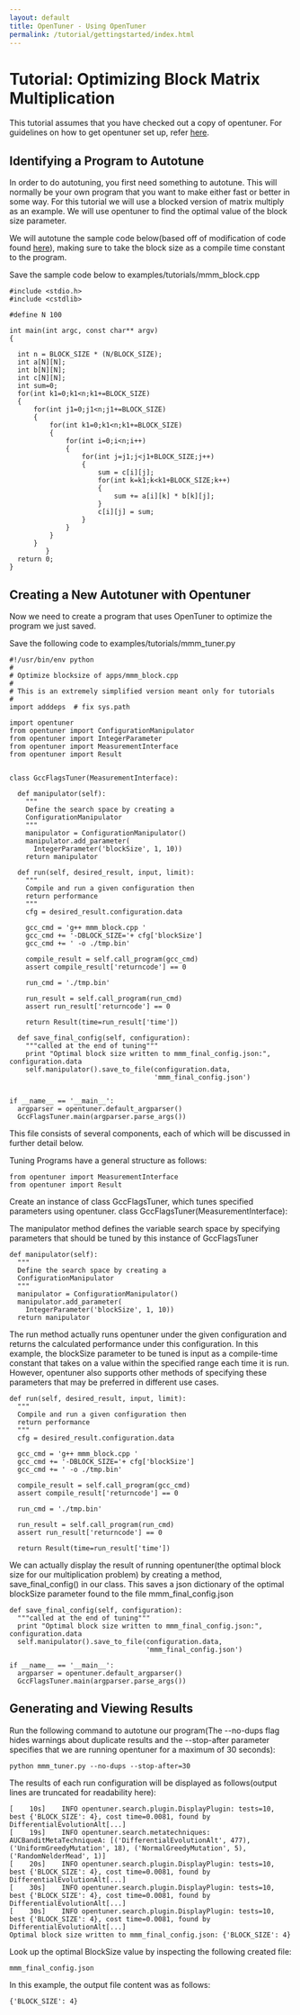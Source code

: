 ```yaml
---
layout: default
title: OpenTuner - Using OpenTuner
permalink: /tutorial/gettingstarted/index.html
---
```


Tutorial: Optimizing Block Matrix Multiplication
================================================

This tutorial assumes that you have checked out a copy of opentuner. For
guidelines on how to get opentuner set up, refer [here][setup].

[setup]: http://opentuner.org/tutorial/setup/

Identifying a Program to Autotune
---------------------------------

In order to do autotuning, you first need something to autotune. This will
normally be your own program that you want to make either fast or better in
some way.  For this tutorial we will use a blocked version of matrix multiply
as an example. We will use opentuner to find the optimal value of the block
size parameter.

We will autotune the sample code below(based off of modification of code
found [here][matrix-multiply-code]), making sure to take the block size as
a compile time constant to the program.

[matrix-multiply-code]: http://csapp.cs.cmu.edu/public/waside/waside-blocking.pdf

Save the sample code below to examples/tutorials/mmm_block.cpp

    #include <stdio.h>
    #include <cstdlib>

    #define N 100

    int main(int argc, const char** argv)
    {

      int n = BLOCK_SIZE * (N/BLOCK_SIZE);
      int a[N][N];
      int b[N][N];
      int c[N][N];
      int sum=0;
      for(int k1=0;k1<n;k1+=BLOCK_SIZE)
      {
          for(int j1=0;j1<n;j1+=BLOCK_SIZE)
          {
              for(int k1=0;k1<n;k1+=BLOCK_SIZE)
              {
                  for(int i=0;i<n;i++)
                  {
                      for(int j=j1;j<j1+BLOCK_SIZE;j++)
                      {
                          sum = c[i][j];
                          for(int k=k1;k<k1+BLOCK_SIZE;k++)
                          {
                              sum += a[i][k] * b[k][j];
                          }
                          c[i][j] = sum;
                      }
                  }
              }
          }
             }
      return 0;
    }

Creating a New Autotuner with Opentuner
------------------------------------
Now we need to create a program that uses OpenTuner to optimize the program we just saved.

Save the following code to examples/tutorials/mmm_tuner.py

    #!/usr/bin/env python
    #
    # Optimize blocksize of apps/mmm_block.cpp
    #
    # This is an extremely simplified version meant only for tutorials
    #
    import adddeps  # fix sys.path

    import opentuner
    from opentuner import ConfigurationManipulator
    from opentuner import IntegerParameter
    from opentuner import MeasurementInterface
    from opentuner import Result


    class GccFlagsTuner(MeasurementInterface):

      def manipulator(self):
        """
        Define the search space by creating a
        ConfigurationManipulator
        """
        manipulator = ConfigurationManipulator()
        manipulator.add_parameter(
          IntegerParameter('blockSize', 1, 10))
        return manipulator

      def run(self, desired_result, input, limit):
        """
        Compile and run a given configuration then
        return performance
        """
        cfg = desired_result.configuration.data

        gcc_cmd = 'g++ mmm_block.cpp '
        gcc_cmd += '-DBLOCK_SIZE='+ cfg['blockSize']
        gcc_cmd += ' -o ./tmp.bin'

        compile_result = self.call_program(gcc_cmd)
        assert compile_result['returncode'] == 0

        run_cmd = './tmp.bin'

        run_result = self.call_program(run_cmd)
        assert run_result['returncode'] == 0

        return Result(time=run_result['time'])

      def save_final_config(self, configuration):
        """called at the end of tuning"""
        print "Optimal block size written to mmm_final_config.json:", configuration.data
        self.manipulator().save_to_file(configuration.data,
                                        'mmm_final_config.json')


    if __name__ == '__main__':
      argparser = opentuner.default_argparser()
      GccFlagsTuner.main(argparser.parse_args())


This file consists of several components, each of which will be discussed in further detail below.

Tuning Programs have a general structure as follows:

    from opentuner import MeasurementInterface
    from opentuner import Result

Create an instance of class GccFlagsTuner, which tunes specified parameters using opentuner.
    class GccFlagsTuner(MeasurementInterface):

The manipulator method defines the variable search space by specifying parameters that should be tuned by this instance of GccFlagsTuner

    def manipulator(self):
      """
      Define the search space by creating a
      ConfigurationManipulator
      """
      manipulator = ConfigurationManipulator()
      manipulator.add_parameter(
        IntegerParameter('blockSize', 1, 10))
      return manipulator

The run method actually runs opentuner under the given configuration and returns the calculated performance under this configuration. In this example, the blockSize parameter to be tuned is input as a compile-time constant that takes on a value within the specified range each time it is run. However, opentuner also supports other methods of specifying these parameters that may be preferred in different use cases.

    def run(self, desired_result, input, limit):
      """
      Compile and run a given configuration then
      return performance
      """
      cfg = desired_result.configuration.data

      gcc_cmd = 'g++ mmm_block.cpp '
      gcc_cmd += '-DBLOCK_SIZE='+ cfg['blockSize']
      gcc_cmd += ' -o ./tmp.bin'

      compile_result = self.call_program(gcc_cmd)
      assert compile_result['returncode'] == 0

      run_cmd = './tmp.bin'

      run_result = self.call_program(run_cmd)
      assert run_result['returncode'] == 0

      return Result(time=run_result['time'])

We can actually display the result of running opentuner(the optimal block size for our multiplication problem) by creating a method, save_final_config() in our class. This saves a json dictionary of the optimal blockSize parameter found to the file mmm_final_config.json

    def save_final_config(self, configuration):
      """called at the end of tuning"""
      print "Optimal block size written to mmm_final_config.json:", configuration.data
      self.manipulator().save_to_file(configuration.data,
                                      'mmm_final_config.json')

    if __name__ == '__main__':
      argparser = opentuner.default_argparser()
      GccFlagsTuner.main(argparser.parse_args())

Generating and Viewing Results
------------------------------

Run the following command to autotune our program(The --no-dups flag hides warnings about duplicate results and the --stop-after parameter specifies that we are running opentuner for a maximum of 30 seconds):

    python mmm_tuner.py --no-dups --stop-after=30

The results of each run configuration will be displayed as follows(output lines are truncated for readability here):

    [    10s]    INFO opentuner.search.plugin.DisplayPlugin: tests=10, best {'BLOCK_SIZE': 4}, cost time=0.0081, found by DifferentialEvolutionAlt[...]
    [    19s]    INFO opentuner.search.metatechniques: AUCBanditMetaTechniqueA: [('DifferentialEvolutionAlt', 477), ('UniformGreedyMutation', 18), ('NormalGreedyMutation', 5), ('RandomNelderMead', 1)]
    [    20s]    INFO opentuner.search.plugin.DisplayPlugin: tests=10, best {'BLOCK_SIZE': 4}, cost time=0.0081, found by DifferentialEvolutionAlt[...]
    [    30s]    INFO opentuner.search.plugin.DisplayPlugin: tests=10, best {'BLOCK_SIZE': 4}, cost time=0.0081, found by DifferentialEvolutionAlt[...]
    [    30s]    INFO opentuner.search.plugin.DisplayPlugin: tests=10, best {'BLOCK_SIZE': 4}, cost time=0.0081, found by DifferentialEvolutionAlt[...]
    Optimal block size written to mmm_final_config.json: {'BLOCK_SIZE': 4}


Look up the optimal BlockSize value by inspecting the following created file:

    mmm_final_config.json

In this example, the output file content was as follows:

    {'BLOCK_SIZE': 4}
